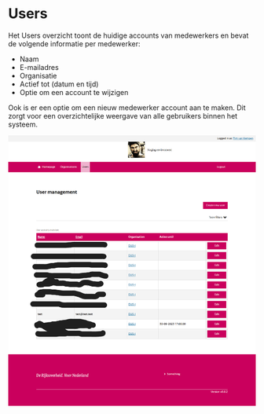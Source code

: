 # Users

Het Users overzicht toont de huidige accounts van medewerkers en bevat de volgende informatie per medewerker:

- Naam
- E-mailadres
- Organisatie
- Actief tot (datum en tijd)
- Optie om een account te wijzigen

Ook is er een optie om een nieuw medewerker account aan te maken. Dit zorgt voor een overzichtelijke weergave van alle gebruikers binnen het systeem.

![User overview](./images/DUSI%20user%20overview.png)
